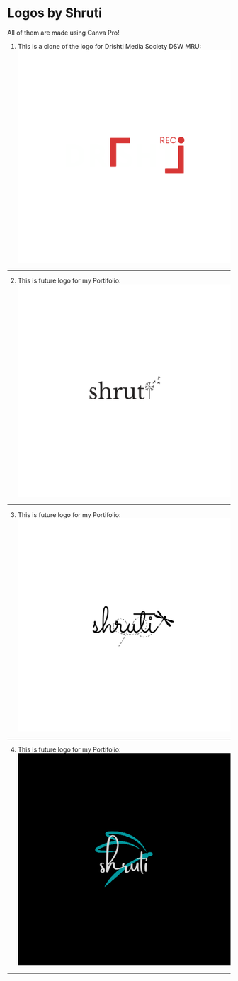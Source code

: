 # Logos by Shruti

All of them are made using Canva Pro!

1. This is a clone of the logo for Drishti Media Society DSW MRU:
   ![Drishti Logo Clone](/Assets/Logo/Drishti%20logo%20clone.png)

---

2. This is future logo for my Portifolio:
   ![](/Assets/Logo/Logo%20Shruti%20Dandelion%20White.png)

---

3. This is future logo for my Portifolio:
   ![](/Assets/Logo/Logo%20Shruti%20Dragonfly%20White.png)

---

4. This is future logo for my Portifolio:
   ![](/Assets/Logo/Logo%20Shruti_.png)

---

